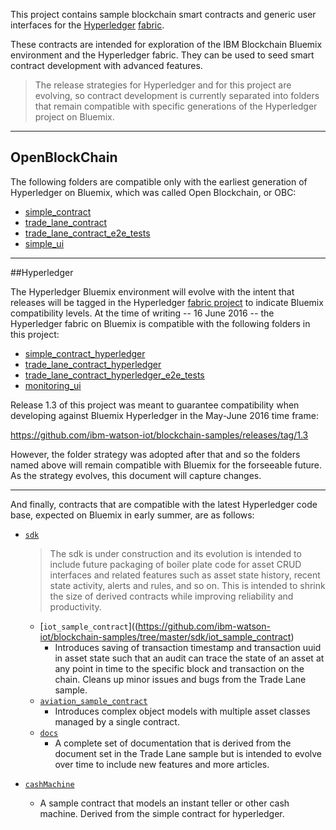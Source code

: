 This project contains sample blockchain smart contracts and generic user interfaces for the [Hyperledger](https://github.com/hyperledger) [fabric](https://github.com/hyperledger/fabric). 

These contracts are intended for exploration of the IBM Blockchain Bluemix environment and the Hyperledger fabric. They can be used to seed smart contract development with advanced features.

> The release strategies for Hyperledger and for this project are evolving, so contract development is currently separated into folders that remain compatible with specific generations of the Hyperledger project on Bluemix. 

---
## OpenBlockChain
The following folders are compatible only with the earliest generation of Hyperledger on Bluemix, which was called Open Blockchain, or OBC:

- [simple_contract](https://github.com/ibm-watson-iot/blockchain-samples/tree/master/simple_contract)
- [trade_lane_contract](https://github.com/ibm-watson-iot/blockchain-samples/tree/master/trade_lane_contract)
- [trade_lane_contract_e2e_tests](https://github.com/ibm-watson-iot/blockchain-samples/tree/master/trade_lane_contract_e2e_tests)
- [simple_ui](https://github.com/ibm-watson-iot/blockchain-samples/tree/master/simple_ui)

---
##Hyperledger 

The Hyperledger Bluemix environment will evolve with the intent that releases will be tagged in the Hyperledger [fabric project](https://github.com/hyperledger/fabric) to indicate Bluemix compatibility levels. At the time of writing -- 16 June 2016 -- the Hyperledger fabric on Bluemix is compatible with the following folders in this project:

- [simple_contract_hyperledger](https://github.com/ibm-watson-iot/blockchain-samples/tree/master/simple_contract_hyperledger)
- [trade_lane_contract_hyperledger](https://github.com/ibm-watson-iot/blockchain-samples/tree/master/trade_lane_contract_hyperledger)
- [trade_lane_contract_hyperledger_e2e_tests](https://github.com/ibm-watson-iot/blockchain-samples/tree/master/trade_lane_contract_hyperledger_e2e_tests)
- [monitoring_ui](https://github.com/ibm-watson-iot/blockchain-samples/tree/master/monitoring_ui)

Release 1.3 of this project was meant to guarantee compatibility when developing against Bluemix Hyperledger in the May-June 2016 time frame:

https://github.com/ibm-watson-iot/blockchain-samples/releases/tag/1.3

However, the folder strategy was adopted after that and so the folders named above will remain compatible with Bluemix for the forseeable future. As the strategy evolves, this document will capture changes.

---

And finally, contracts that are compatible with the latest Hyperledger code base, expected on Bluemix in early summer, are as follows: 

- [`sdk`](https://github.com/ibm-watson-iot/blockchain-samples/tree/master/sdk)  

    > The sdk is under construction and its evolution is intended to include future packaging of boiler plate code for asset CRUD interfaces and related features such as asset state history, recent state activity, alerts and rules, and so on. This is intended to shrink the size of derived contracts while improving reliability and productivity.

  - [`iot_sample_contract`]((https://github.com/ibm-watson-iot/blockchain-samples/tree/master/sdk/iot_sample_contract)
    - Introduces saving of transaction timestamp and transaction uuid in asset state such that an audit can trace the state of an asset at any point in time to the specific block and transaction on the chain. Cleans up minor issues and bugs from the Trade Lane sample.
  - [`aviation_sample_contract`](https://github.com/ibm-watson-iot/blockchain-samples/tree/master/sdk/aviation_sample_contract)
    - Introduces complex object models with multiple asset classes managed by a single contract.
  - [`docs`](https://github.com/ibm-watson-iot/blockchain-samples/tree/master/sdk/docs)
    - A complete set of documentation that is derived from the document set in the Trade Lane sample but is intended to evolve over time to include new features and more articles. 

- [`cashMachine`](https://github.com/ibm-watson-iot/blockchain-samples/tree/master/cashMachine)
    - A sample contract that models an instant teller or other cash machine. Derived from the simple contract for hyperledger.